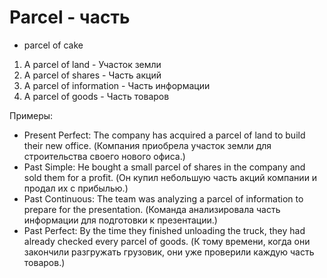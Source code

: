 # Parcel - часть




- parcel of cake

1. A parcel of land - Участок земли
2. A parcel of shares - Часть акций
3. A parcel of information - Часть информации
4. A parcel of goods - Часть товаров

Примеры:

- Present Perfect: The company has acquired a parcel of land to build their new office. (Компания приобрела участок земли для строительства своего нового офиса.)
- Past Simple: He bought a small parcel of shares in the company and sold them for a profit. (Он купил небольшую часть акций компании и продал их с прибылью.)
- Past Continuous: The team was analyzing a parcel of information to prepare for the presentation. (Команда анализировала часть информации для подготовки к презентации.)
- Past Perfect: By the time they finished unloading the truck, they had already checked every parcel of goods. (К тому времени, когда они закончили разгружать грузовик, они уже проверили каждую часть товаров.)